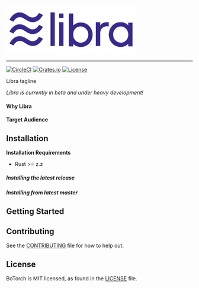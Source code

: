 <a href="https://developera.libra.org">
  <img width="350" src="./libra.png" alt="Libra Logo" />
</a>

<hr/>

[![CircleCI](https://circleci.com/gh/libra/libra.svg?style=shield)](https://circleci.com/gh/libra/libra)
[![Crates.io]()]()
[![License](https://img.shields.io/badge/license-Apache-green.svg)](LICENSE.md)

Libra tagline

*Libra is currently in beta and under heavy development!*

#### Why Libra



#### Target Audience



## Installation

**Installation Requirements**
- Rust >= z.z


##### Installing the latest release

##### Installing from latest master



## Getting Started


## Contributing
See the [CONTRIBUTING](CONTRIBUTING.md) file for how to help out.


## License
BoTorch is MIT licensed, as found in the [LICENSE](LICENSE) file.
